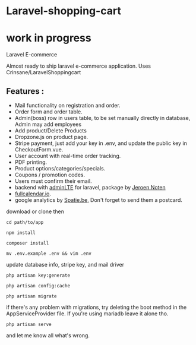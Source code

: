 # Laravel-shopping-cart
# work in progress

Laravel E-commerce

Almost ready to ship laravel e-commerce application. Uses Crinsane/LaravelShoppingcart

Features :
---
* Mail functionality on registration and order.
* Order form and order table.
* Admin(boss) row in users table, to be set manually directly in database, Admin may add employees
* Add product/Delete Products
* Dropzone.js on product page.
* Stripe payment, just add your key in .env, and update the public key in CheckoutForm.vue.
* User account with real-time order tracking.
* PDF printing.
* Product options/categories/specials.
* Coupons / promotion codes.
* Users must confirm their email.
* backend with [adminLTE](https://adminlte.io/themes/AdminLTE/index2.html) for laravel, package by [Jeroen Noten](https://github.com/jeroennoten/Laravel-AdminLTE)
* [fullcalendar.io](https://fullcalendar.io).
* google analytics by [Spatie.be](https://spatie.be/en/opensource/postcards), Don't forget to send them a postcard.

download or clone then
```
cd path/to/app
```
```
npm install
```
```
composer install
```
```
mv .env.example .env && vim .env
```
update database info, stripe key, and mail driver
```
php artisan key:generate
```
```
php artisan config:cache
```
```
php artisan migrate
```
if there's any problem with migrations, try deleting the boot method in the AppServiceProvider file.
If you're using mariadb leave it alone tho.
```
php artisan serve
```
and let me know all what's wrong.
